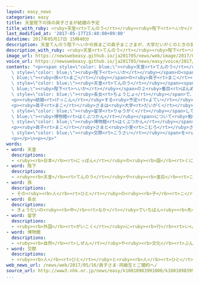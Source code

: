 ```yaml
---
layout: easy_news
categories: easy
title: 天皇陛下の孫の眞子さまが結婚の予定
title_with_ruby: <ruby>天皇<rt>てんのう</rt></ruby><ruby>陛下<rt>へいか</rt></ruby>の<ruby>孫<rt>まご</rt></ruby>の<ruby>眞子<rt>まこ</rt></ruby>さまが<ruby>結婚<rt>けっこん</rt></ruby>の<ruby>予定<rt>よてい</rt></ruby>
last_modified_at: '2017-05-17T15:40:00+09:00'
datetime: 2017年05月17日 15時40分
description: 天皇てんのう陛下へいかの孫まごの眞子まこさまが、大学だいがくのときの友達ともだちと結婚けっこんする予定よていだとわかりました。
description_with_ruby: <ruby>天皇<rt>てんのう</rt></ruby><ruby>陛下<rt>へいか</rt></ruby>の<ruby>孫<rt>まご</rt></ruby>の<ruby>眞子<rt>まこ</rt></ruby>さまが、<ruby>大学<rt>だいがく</rt></ruby>のときの<ruby>友達<rt>ともだち</rt></ruby>と<ruby>結婚<rt>けっこん</rt></ruby>する<ruby>予定<rt>よてい</rt></ruby>だとわかりました。
image_url: https://newswebeasy.github.io/ja201705/news/web/image/2017/05/17/k10010983991000.jpg
voice_url: https://newswebeasy.github.io/ja201705/news/easy/voice/2017/05/17/k10010983991000.mp3
contents: "<p><span style=\"color: blue;\"><ruby>天皇<rt>てんのう</rt></ruby></span><span\
  \ style=\"color: blue;\"><ruby>陛下<rt>へいか</rt></ruby></span>の<span style=\"color:\
  \ blue;\"><ruby>孫<rt>まご</rt></ruby></span>の<ruby>眞子<rt>まこ</rt></ruby>さまが、<ruby>大学<rt>だいがく</rt></ruby>のときの<ruby>友達<rt>ともだち</rt></ruby>と<ruby>結婚<rt>けっこん</rt></ruby>する<ruby>予定<rt>よてい</rt></ruby>だとわかりました。<ruby>眞子<rt>まこ</rt></ruby>さまは、<span\
  \ style=\"color: blue;\"><ruby>天皇<rt>てんのう</rt></ruby></span><span style=\"color:\
  \ blue;\"><ruby>陛下<rt>へいか</rt></ruby></span>の２<ruby>番目<rt>ばんめ</rt></ruby>の<ruby>息子<rt>むすこ</rt></ruby>の<ruby>秋篠宮<rt>あきしののみや</rt></ruby>さまの<span\
  \ style=\"color: blue;\"><ruby>長女<rt>ちょうじょ</rt></ruby></span>で、２５<ruby>歳<rt>さい</rt></ruby>です。</p>\n\
  <p><ruby>結婚<rt>けっこん</rt></ruby>する<ruby>予定<rt>よてい</rt></ruby>の<ruby>男性<rt>だんせい</rt></ruby>は<ruby>横浜市<rt>よこはまし</rt></ruby>に<ruby>住<rt>す</rt></ruby>んでいる<ruby>小室<rt>こむろ</rt></ruby><ruby>圭<rt>けい</rt></ruby>さんです。<ruby>今<rt>いま</rt></ruby>、<ruby>法律<rt>ほうりつ</rt></ruby><ruby>事務所<rt>じむしょ</rt></ruby>で<ruby>働<rt>はたら</rt></ruby>いています。</p>\n\
  <p><ruby>眞子<rt>まこ</rt></ruby>さまは<ruby>大学<rt>だいがく</rt></ruby>を<ruby>卒業<rt>そつぎょう</rt></ruby>したあと、イギリスに<span\
  \ style=\"color: blue;\"><ruby>留学<rt>りゅうがく</rt></ruby></span>して<span style=\"color:\
  \ blue;\"><ruby>博物館<rt>はくぶつかん</rt></ruby></span>について<ruby>勉強<rt>べんきょう</rt></ruby>しました。<ruby>去年<rt>きょねん</rt></ruby>から<ruby>東京大学<rt>とうきょうだいがく</rt></ruby>の<span\
  \ style=\"color: blue;\"><ruby>博物館<rt>はくぶつかん</rt></ruby></span>で<ruby>研究員<rt>けんきゅういん</rt></ruby>の<ruby>仕事<rt>しごと</rt></ruby>をしています。</p>\n\
  <p><ruby>眞子<rt>まこ</rt></ruby>さまと<ruby>小室<rt>こむろ</rt></ruby>さんは５<ruby>年<rt>ねん</rt></ruby>ぐらい<ruby>前<rt>まえ</rt></ruby>に<ruby>初<rt>はじ</rt></ruby>めて<ruby>会<rt>あ</rt></ruby>って、<span\
  \ style=\"color: blue;\"><ruby>交際<rt>こうさい</rt></ruby></span>を<ruby>続<rt>つづ</rt></ruby>けていました。<ruby>２人<rt>ふたり</rt></ruby>の<ruby>結婚<rt>けっこん</rt></ruby>は<ruby>来年<rt>らいねん</rt></ruby>になりそうです。</p>\n\
  <p></p>\n<p></p>"
words:
- word: 天皇
  descriptions:
  - <ruby><rb>日本</rb><rt>にっぽん</rt></ruby>の<ruby><rb>国</rb><rt>くに</rt></ruby>の<ruby><rb>象徴</rb><rt>しょうちょう</rt></ruby>としてあおがれている<ruby><rb>人</rb><rt>ひと</rt></ruby>。
- word: 陛下
  descriptions:
  - <ruby><rb>天皇</rb><rt>てんのう</rt></ruby>や<ruby><rb>皇后</rb><rt>こうごう</rt></ruby>などを<ruby><rb>敬</rb><rt>うやま</rt></ruby>って<ruby><rb>呼</rb><rt>よ</rt></ruby>ぶことば。
- word: 孫
  descriptions:
  - その<ruby><rb>人</rb><rt>ひと</rt></ruby>の<ruby><rb>子</rb><rt>こ</rt></ruby>どもの<ruby><rb>子</rb><rt>こ</rt></ruby>ども。
- word: 長女
  descriptions:
  - きょうだいの<ruby><rb>中</rb><rt>なか</rt></ruby>でいちばん<ruby><rb>先</rb><rt>さき</rt></ruby>に<ruby><rb>生</rb><rt>う</rt></ruby>まれた<ruby><rb>女</rb><rt>おんな</rt></ruby>の<ruby><rb>子</rb><rt>こ</rt></ruby>。
- word: 留学
  descriptions:
  - <ruby><rb>外国</rb><rt>がいこく</rt></ruby>に<ruby><rb>行</rb><rt>い</rt></ruby>って、<ruby><rb>勉強</rb><rt>べんきょう</rt></ruby>すること。
- word: 博物館
  descriptions:
  - <ruby><rb>自然</rb><rt>しぜん</rt></ruby>や<ruby><rb>文化</rb><rt>ぶんか</rt></ruby>、<ruby><rb>歴史</rb><rt>れきし</rt></ruby>などについての<ruby><rb>資料</rb><rt>しりょう</rt></ruby>を<ruby><rb>集</rb><rt>あつ</rt></ruby>めて、<ruby><rb>人々</rb><rt>ひとびと</rt></ruby>に<ruby><rb>見</rb><rt>み</rt></ruby>せる<ruby><rb>施設</rb><rt>しせつ</rt></ruby>。
- word: 交際
  descriptions:
  - <ruby><rb>人</rb><rt>ひと</rt></ruby>と<ruby><rb>人</rb><rt>ひと</rt></ruby>とがつき<ruby><rb>合</rb><rt>あ</rt></ruby>うこと。つき<ruby><rb>合</rb><rt>あ</rt></ruby>い。
web_news_url: /news/web/2017/05/16/眞子さま-同級生とご婚約へ/
source_url: http://www3.nhk.or.jp/news/easy/k10010983991000/k10010983991000.html
...
```

